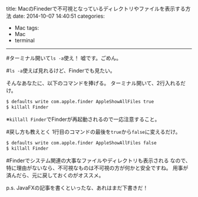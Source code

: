 title: MacのFinederで不可視となっているディレクトリやファイルを表示する方法
date: 2014-10-07 14:40:51
categories:
- Mac
tags:
- Mac
- terminal
---

#ターミナル開いて`ls -a`使え！
嘘です。ごめん。

#`ls -a`使えば見れるけど、Finderでも見たい。

そんなあなたに、以下のコマンドを捧げる。
ターミナル開いて、2行入れるだけ。

```bash
$ defaults write com.apple.finder AppleShowAllFiles true
$ killall Finder
```

※`killall Finder`でFinderが再起動されるので一応注意すること。

#戻し方も教えとく
1行目のコマンドの最後を`true`から`false`に変えるだけ。

```bash
$ defaults write com.apple.finder AppleShowAllFiles false
$ killall Finder
```

#Finderでシステム関連の大事なファイルやディレクトリも表示される
なので、特に理由がないなら、不可視なものは不可視の方が何かと安全ですね。
用事が済んだら、元に戻しておくのがオススメ。


p.s.
JavaFXの記事を書くといったな、あれはまだ下書きだ！